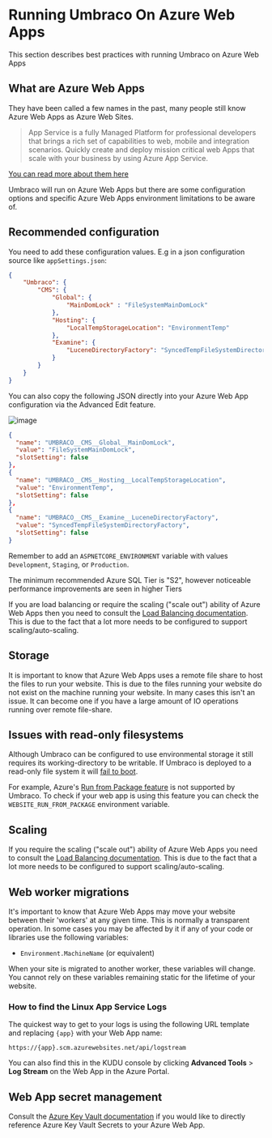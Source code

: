 # Running Umbraco On Azure Web Apps

This section describes best practices with running Umbraco on Azure Web Apps

## What are Azure Web Apps

They have been called a few names in the past, many people still know Azure Web Apps as Azure Web Sites.

> App Service is a fully Managed Platform for professional developers that brings a rich set of capabilities to web, mobile and integration scenarios. Quickly create and deploy mission critical web Apps that scale with your business by using Azure App Service.

[You can read more about them here](https://azure.microsoft.com/en-us/products/app-service/web)

Umbraco will run on Azure Web Apps but there are some configuration options and specific Azure Web Apps environment limitations to be aware of.

## Recommended configuration

You need to add these configuration values. E.g in a json configuration source like `appSettings.json`:

```json
{
    "Umbraco": {
        "CMS": {
            "Global": {
                "MainDomLock" : "FileSystemMainDomLock"
            },
            "Hosting": {
                "LocalTempStorageLocation": "EnvironmentTemp"
            },
            "Examine": {
                "LuceneDirectoryFactory": "SyncedTempFileSystemDirectoryFactory"
            }
        }
    }
}
```

You can also copy the following JSON directly into your Azure Web App configuration via the Advanced Edit feature.

![image](https://github.com/umbraco/UmbracoDocs/assets/11179749/ae53a26b-c45a-4b71-932a-0682f3d264a8)

```json
{
  "name": "UMBRACO__CMS__Global__MainDomLock",
  "value": "FileSystemMainDomLock",
  "slotSetting": false
},
{
  "name": "UMBRACO__CMS__Hosting__LocalTempStorageLocation",
  "value": "EnvironmentTemp",
  "slotSetting": false
},
{
  "name": "UMBRACO__CMS__Examine__LuceneDirectoryFactory",
  "value": "SyncedTempFileSystemDirectoryFactory",
  "slotSetting": false
}
```

Remember to add an `ASPNETCORE_ENVIRONMENT` variable with values `Development`, `Staging`, or `Production`.

The minimum recommended Azure SQL Tier is "S2", however noticeable performance improvements are seen in higher Tiers

If you are load balancing or require the scaling ("scale out") ability of Azure Web Apps then you need to consult the [Load Balancing documentation](load-balancing/). This is due to the fact that a lot more needs to be configured to support scaling/auto-scaling.

## Storage

It is important to know that Azure Web Apps uses a remote file share to host the files to run your website. This is due to the files running your website do not exist on the machine running your website. In many cases this isn't an issue. It can become one if you have a large amount of IO operations running over remote file-share.

## Issues with read-only filesystems

Although Umbraco can be configured to use environmental storage it still requires its working-directory to be writable. If Umbraco is deployed to a read-only file system it will [fail to boot](https://github.com/umbraco/Umbraco-CMS/issues/12043).

For example, Azure's [Run from Package feature](https://docs.microsoft.com/en-us/azure/app-service/deploy-run-package) is not supported by Umbraco. To check if your web app is using this feature you can check the `WEBSITE_RUN_FROM_PACKAGE` environment variable.

## Scaling

If you require the scaling ("scale out") ability of Azure Web Apps you need to consult the [Load Balancing documentation](load-balancing/). This is due to the fact that a lot more needs to be configured to support scaling/auto-scaling.

## Web worker migrations

It's important to know that Azure Web Apps may move your website between their 'workers' at any given time. This is normally a transparent operation. In some cases you may be affected by it if any of your code or libraries use the following variables:

* `Environment.MachineName` (or equivalent)

When your site is migrated to another worker, these variables will change. You cannot rely on these variables remaining static for the lifetime of your website.

### How to find the Linux App Service Logs

The quickest way to get to your logs is using the following URL template and replacing `{app}` with your Web App name:

`https://{app}.scm.azurewebsites.net/api/logstream`

You can also find this in the KUDU console by clicking **Advanced Tools** > **Log Stream** on the Web App in the Azure Portal.

## Web App secret management

Consult the [Azure Key Vault documentation](../../../extending/key-vault.md) if you would like to directly reference Azure Key Vault Secrets to your Azure Web App.
